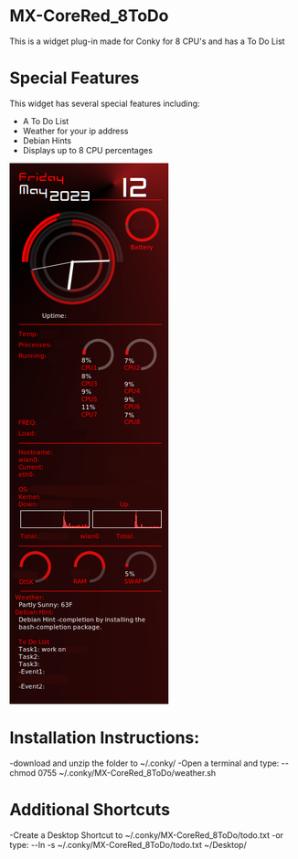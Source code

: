 # MX-CoreRed_8ToDo
This is a widget plug-in made for Conky for 8 CPU's and has a To Do List

# Special Features
This widget has several special features including: 
- A To Do List
- Weather for your ip address
- Debian Hints
- Displays up to 8 CPU percentages


![alt text](https://github.com/AshersPrograms/MX-CoreRed_8ToDo/blob/main/conkyrc2coreRed_8ToDo.png?raw=true)

# Installation Instructions:
-download and unzip the folder to ~/.conky/
-Open a terminal and type:
--chmod 0755 ~/.conky/MX-CoreRed_8ToDo/weather.sh

# Additional Shortcuts
-Create a Desktop Shortcut to ~/.conky/MX-CoreRed_8ToDo/todo.txt 
-or type:
--ln -s ~/.conky/MX-CoreRed_8ToDo/todo.txt ~/Desktop/
